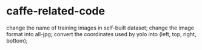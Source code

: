 # caffe-related-code

change the name of training images in self-built dataset;
change the image format into all-jpg;
convert the coordinates used by yolo into (left, top, right, bottom);
